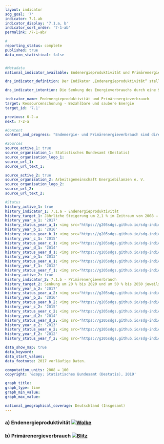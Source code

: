 ```yaml
---                   
layout: indicator                   
sdg_goal: '7'                   
indicator: 7.1.ab                   
indicator_display: '7.1.a, b'                   
indicator_sort_order: '7-1-ab'                   
permalink: /7-1-ab/                   

#                   
reporting_status: complete                   
published: true                   
data_non_statistical: false                   


#Metadata                   
national_indicator_available: Endenergieproduktivität und Primärenergieverbrauch                   

dns_indicator_definition: Der Indikator „Endenergieproduktivität“ stellt die Entwicklung der Wertschöpfung je eingesetzter Einheit Endenergie dar. Der Begriff „Endenergie“ bezieht sich dabei auf den Teil der Energie, der energetisch als thermische oder elektrische Energie den Produktionsbereichen zur Herstellung von Gütern oder den privaten Haushalten zur Verfügung steht. Der Indikator „Primärenergieverbrauch“ gibt an, wie viel Energie in einem Land einerseits in den Energiesektoren zur Umwandlung, andererseits in der Produktion, dem Verkehr und den privaten Haushalten verbraucht wurde.                   

dns_indicator_intention: Die Senkung des Energieverbrauchs durch eine Steigerung der Energieeffizienz ist neben dem Ausbau erneuerbarer Energien die zweite tragende Säule der Energiewende. Ziel ist es, mit möglichst wenig Energie viel wirtschaftliche Leistung zu erreichen. Energieeinsparung schont Klima und Umwelt, trägt zur Verbesserung der Versorgungssicherheit und der Wettbewerbsfähigkeit der Industrie bei. Nach dem Energiekonzept der Bundesregierung soll die Endenergieproduktivität im Zeitraum 2008 bis 2050 jährlich um 2,1 % erhöht werden. Gleichzeitig soll sich der Primärenergieverbrauch bis 2020 um 20 % und bis 2050 um 50 % gegenüber dem Jahr 2008 verringern.Diese Ziele werden auch hier zugrunde gelegt.                   

indicator_name: Endenergieproduktivität und Primärenergieverbrauch                   
target: Ressourcenschonung - Bezahlbare und saubere Energie                   
target_id: '7.1'                   

previous: 6-2-a                   
next: 7-2-a                   

#Content                    
content_and_progress: "Endenergie- und Primärenergieverbrauch sind direkt miteinander verbunden. Der Endenergieverbrauch ergibt sich aus dem Primärenergieverbrauch abzüglich der Summe aus Umwandlungs-, Fackel- und Leitungsverlusten sowie der statistischen Differenz. Der Primärenergieverbrauch ist die Summe aus den im Inland gewonnenen Primärenergieträgern, Vorratsentnahmen und sämtlichen importierten Energieträgern abzüglich Bevorratung, Energieexporte und Hochseebunkerungen. Wesentliche Grundlage für die Berechnung des Energieverbrauchs sind die Daten der Energiebilanzen der Arbeitsgemeinschaft Energiebilanzen (AGEB), die durch Daten aus weiteren Quellen ergänzt werden. Die Endenergieproduktivität gibt an, wie hoch die Wertschöpfung je eingesetzter Einheit Endenergie ist. Sie stellt ein Maß für die Energieeffizienz in den Produktionsbereichen und im Energieeinsatz der privaten Haushalte dar. Einschätzungen zur Energieeffizienz in den Umwandlungsbereichen (Wirkungsgrad der Kraftwerke) oder in der Energieübertragung und -speicherung (Beseitigung von Leckagen, bessere Wärmedämmung etc.) lassen sich anhand des Indikators jedoch nicht direkt ableiten. Die Endenergieproduktivität hat sich nach vorläufigen Ergebnissen im Zeitraum 2008 bis 2017 um 9,6 % erhöht, was einem durchschnittlichen jährlichen Anstieg von 1,0 % entspricht. Damit ist das Ziel eines jährlichen Anstiegs von durchschnittlich 2,1 % bis 2050 zum jetzigen Zeitpunkt noch nicht erreicht. Gegenüber dem Vorjahr ist die Energieproduktivität 2017 sogar um 0,9 Prozentpunkte zurückgegangen. Grund dafür war, dass der Endenergieverbrauch in jedem Sektor außer bei den privaten Haushalten (+ 2,2 % im Vergleich zum Vorjahr) anteilig stärker gestiegen ist als das Bruttoinlandsprodukt. Vor allem der Endenergieverbrauch in der Industrie lag mit einer Veränderungsrate von rund 3,9 % im Jahr 2017 weit über der preisbereinigten Wachstumsrate des Bruttoinlandsprodukts von 2,2 %. Wächst der Endenergieverbrauch stärker als das Bruttoinlandsprodukt, sinkt die Endenergieproduktivität. Der Primärenergieverbrauch ist im Jahr 2017 leicht gestiegen, was teilweise der etwas kühleren Witterung und dem Wirtschaftswachstum zuzuschreiben ist. Der Primärenergieverbrauch war zwar gegenüber 1990 niedriger, ist aber gegenüber dem Vorjahr leicht angestiegen. Im Zeitraum 2008 bis 2017 sank der Primärenergieverbrauch nach vorläufigen Ergebnissen um 5,5 %. Bei gleichbleibender Entwicklung wie in den vergangenen Jahren würde damit der Zielwert im Jahr 2020 nicht erreicht."                   

#Sources
source_active_1: true                           
source_organisation_1: Statistisches Bundesamt (Destatis)                           
source_organisation_logo_1:                            
source_url_1:                            
source_url_text_1:                            

source_active_2: true                           
source_organisation_2: Arbeitsgemeinschaft Energiebilanzen e. V.                           
source_organisation_logo_2:                            
source_url_2:                            
source_url_text_2:                            

#Status                   
history_active_1: true                   
history_indicator_1: 7.1.a - Endenergieproduktivität                   
history_target_1: Jährliche Steigerung um 2,1 % im Zeitraum von 2008 – 2050
history_year_a_1: '2017'                           
history_status_year_a_1: <img src="https://g205sdgs.github.io/sdg-indicators/public/Wettersymbole/Wolke.png" alt="Wolke" />
history_year_b_1: '2016'                           
history_status_year_b_1: <img src="https://g205sdgs.github.io/sdg-indicators/public/Wettersymbole/Wolke.png" alt="Wolke" />
history_year_c_1: '2015'                           
history_status_year_c_1: <img src="https://g205sdgs.github.io/sdg-indicators/public/Wettersymbole/Wolke.png" alt="Wolke" />
history_year_d_1: '2014'                           
history_status_year_d_1: <img src="https://g205sdgs.github.io/sdg-indicators/public/Wettersymbole/Sonne.png" alt="Sonne" />
history_year_e_1: '2013'                           
history_status_year_e_1: <img src="https://g205sdgs.github.io/sdg-indicators/public/Wettersymbole/Wolke.png" alt="Wolke" />
history_year_f_1: '2012'                           
history_status_year_f_1: <img src="https://g205sdgs.github.io/sdg-indicators/public/Wettersymbole/Wolke.png" alt="Wolke" />
history_active_2: true                   
history_indicator_2: 7.1.b - Primärenergieverbrauch                   
history_target_2: Senkung um 20 % bis 2020 und um 50 % bis 2050 jeweils gegenüber 2008
history_year_a_2: '2017'                           
history_status_year_a_2: <img src="https://g205sdgs.github.io/sdg-indicators/public/Wettersymbole/Blitz.png" alt="Blitz" />
history_year_b_2: '2016'                           
history_status_year_b_2: <img src="https://g205sdgs.github.io/sdg-indicators/public/Wettersymbole/Wolke.png" alt="Wolke" />
history_year_c_2: '2015'                           
history_status_year_c_2: <img src="https://g205sdgs.github.io/sdg-indicators/public/Wettersymbole/Wolke.png" alt="Wolke" />
history_year_d_2: '2014'                           
history_status_year_d_2: <img src="https://g205sdgs.github.io/sdg-indicators/public/Wettersymbole/Wolke.png" alt="Wolke" />
history_year_e_2: '2013'                           
history_status_year_e_2: <img src="https://g205sdgs.github.io/sdg-indicators/public/Wettersymbole/Wolke.png" alt="Wolke" />
history_year_f_2: '2012'                           
history_status_year_f_2: <img src="https://g205sdgs.github.io/sdg-indicators/public/Wettersymbole/Sonne.png" alt="Sonne" />

data_show_map: true
data_keyword:                    
data_start_values:                    
data_footnote: 2017 vorläufige Daten.                   

computation_units: 2008 = 100                   
copyright: '&copy; Statistisches Bundesamt (Destatis), 2019'                   

graph_title:                    
graph_type: line                   
graph_min_value:                    
graph_max_value:                    

national_geographical_coverage: Deutschland (Insgesamt)                   
---
```

<h3>a) Endenergieproduktivität                               
  <a href="https://nachhaltige-entwicklung-deutschland.github.io/open-sdg-site-starter/status/"><img src="https://g205sdgs.github.io/sdg-indicators/public/Wettersymbole/Wolke.png" alt="Wolke" />                               
  </a>                               
</h3>                               

<h3>b) Primärenergieverbrauch                               
  <a href="https://nachhaltige-entwicklung-deutschland.github.io/open-sdg-site-starter/status/"><img src="https://g205sdgs.github.io/sdg-indicators/public/Wettersymbole/Blitz.png" alt="Blitz" />                               
  </a>                               
</h3>